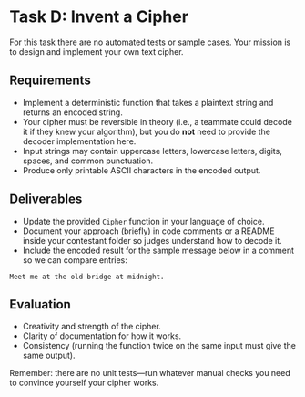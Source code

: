 ﻿# Task D: Invent a Cipher

For this task there are no automated tests or sample cases. Your mission is to design and implement your own text cipher.

## Requirements

- Implement a deterministic function that takes a plaintext string and returns an encoded string.
- Your cipher must be reversible in theory (i.e., a teammate could decode it if they knew your algorithm), but you do **not** need to provide the decoder implementation here.
- Input strings may contain uppercase letters, lowercase letters, digits, spaces, and common punctuation.
- Produce only printable ASCII characters in the encoded output.

## Deliverables

- Update the provided `Cipher` function in your language of choice.
- Document your approach (briefly) in code comments or a README inside your contestant folder so judges understand how to decode it.
- Include the encoded result for the sample message below in a comment so we can compare entries:

```
Meet me at the old bridge at midnight.
```

## Evaluation

- Creativity and strength of the cipher.
- Clarity of documentation for how it works.
- Consistency (running the function twice on the same input must give the same output).

Remember: there are no unit tests—run whatever manual checks you need to convince yourself your cipher works.
